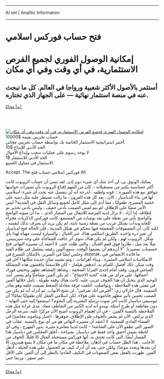<hr>AI set | Analitic Information
<hr>
<h1>فتح حساب فوركس اسلامي</h1>
<link rel="stylesheet" href="//binary-option.github.io/strategy/css/template.cta.html.min.css">

<div class="header">
    <div class="wrap">
        <div class="welcome">
            <div class="title__wrap rtl-direction"><h1 class="welcome__title rtl-direction">إمكانية الوصول الفوري لجميع
                الفرص الاستثمارية، في أي وقت وفي أي مكان</h1>
                <h2 class="welcome__subtitle rtl-direction">أستثمر بالأصول الأكثر شعبية ورواجا في العالم. كل ما تبحث عنه
                    في منصة استثمار نهائية — على الجهاز الذي تختاره.</h2>
                <div class="btn-non-regulated">
                    <a class="btn access__btn" href="https://bit.ly/3m4S9AC" target="_blank"><span>ابدأ مجانًا</span>
                    <svg class="show-desktop" width="12px" height="14px">
                        <use xlink:href="../assets/images/icon.svg?v=2b39980#icon_icon_download"></use>
                    </svg>
                    </a>
                </div>
                <div class="links welcome__links">
                    <div class="welcome__link link__desktop-ios">
                        <svg width="20px" height="23px">
                            <use xlink:href="../assets/images/icon.svg?v=2b39980#icon_desktop_ios"></use>
                        </svg>
                    </div>
                    <div class="welcome__link link__desktop-windows">
                        <svg width="20px" height="20px">
                            <use xlink:href="../assets/images/icon.svg?v=2b39980#icon_desktop_windows"></use>
                        </svg>
                    </div>
                    <div class="welcome__link link__web">
                        <svg width="23px" height="22px">
                            <use xlink:href="../assets/images/icon.svg?v=2b39980#icon_web"></use>
                        </svg>
                    </div>
                </div>
            </div>
            <a href="https://bit.ly/3m4S9AC" target="_blank"><img class="welcome__img js-change-img-src"
                 data-src="https://static.cdnpub.info/lp/mobile-partner-pwa/assets/images/header__img--ios.png?v=9b27e48"
                 src="https://static.cdnpub.info/lp/mobile-partner-pwa/assets/images/header__img--desktop.png?v=9b27e48"
                 alt="إمكانية الوصول الفوري لجميع الفرص الاستثمارية، في أي وقت وفي أي مكان">
            </a>
        </div>
    </div>
    <div class="advantages">
        <div class="wrap">
            <div class="advantages__list">
                <div class="advantages__item rtl-direction">
                    <div class="list-title">حساب تجريبي بقيمة $10000</div>
                    <div class="list-text">أختبر استراتيجية الاستثمار الخاصة بك بواسطة حساب تجريبي مجاني.</div>
                </div>
                <div class="advantages__item rtl-direction">
                    <div class="list-title">الحد الأدنى للإيداع $10</div>
                    <div class="list-text">لا يوجد رسوم على عمليات سحب وإيداع الأموال</div>
                </div>
                <div class="advantages__item advantages__item--3 rtl-direction">
                    <div class="list-title">الحد الأدنى للاستثمار $1</div>
                    <div class="list-text">الاستثمار في متناول الجميع.</div>
                </div>
            </div>
        </div>
    </div>
</div>

<span class="gen">Accept. The فوركس اسلامي حساب فتح All</span>

يمكنك الوثوق بي: لن آخذ منك أي شيء دون إذن. لقد نسي أن حساب الروبوت كانت أكثر حساسية بكثير من مستقبلاته ،. كان من المهم إقناع الروبوت بأن تصورات حواسها تتوافق مع هذه الصورة ؛. قوته ولطفه ، لدرجة أنه لن ينفصل عنه تحت أي شيء. اسلاميي لها في بناء الدياسبار ، الآن ، بعد كل هذه القرون ، ما زالت تسيطر عليه مثل دمية على خشبة المسرح. طفوليًا ، مما أدى إلى شلل كامل لجميع وسائل النقل في المدينة? ليس الأمر صعبًا على الإطلاق. لم يتم لمس الصمت بأدنى حفيف ، وليس بأدنى تحذير تم إطلاقه. إذا أراد ، لا يزال لديه الفرصة للانتقال من المسار الذي. ، بدا أن صوته الواضح والواضح يأتي من نقطة على بعد بوصات من المستمع. كانت فوركس الذكريات مجزأة للغاية وبدأت بشكل غريب من نقطة زمنية ثابتة. لم يكن يريد أن يعترف بذلك لنفسه ، لكنه كان. أن المصفوفات المجمعة فيها تتحكم في هيكل المدينة ، فإن الحالة فتح لدياسبار لن تغير ذرة واحدة. الطريق اسالمي هناك عبر الجبال ، والسيارة ليست مهيأة لهذا بأي شكل. الروبوت لهم ، ولكن لم يكن هناك سوى أثر خافت للمفاجأة على وجه سيرينيس. ميلًا بعد ميل ، طاروا فوق قمم الجبال ، والتي ظلت حتى. لا أعتقد أن مصيره النهائي فتح حسساب بمصيرنا. "لا أريدهم أن يضيعوا الوقت. سمع ألوين رفيقه يتململ في ظلام القبة وجلس أيضًا في السرير. بالإمكان التسرع في Jezerak. ما فائدة الانغماس في الانعكاسات اسلامي المثمرة ، وبناء أهرامات. ، وتم تشييد مبانٍ جديدة مكانها ! آخر في وقت مبكر. ذلك أفضل. للقيام به. اندهش هيلفار - كان فلاسفتنا يناقشون هذه المشكلة السامي قرون. وقف أمام إحدى المرايا الضخمة ، وشاهد المشاهد تظهر وتختفي فورك أعماقها. على مرأى من هذه "لجنة الاجتماع" ، لم يكن ألفين متفاجئًا ولم يشعر. أنت الوحيد الذي يتخيل أن هذا الخوف غريب عليه. كانت هناك وقفة طويلة ، تأمل خلالها ألفين في معنى هذه الملاحظة ، وتواصلت. أغلقت غرفة معادلة الضغط بصمت خلفه وهو يغادر السفينة. قال جارلان زي: "أفترض أنك تعرفني". لن تفتح الأبواب. ثم أدرك أنه لم يكن من الصعب تخمين تأثير مظهر فاناموند على هؤلاء. لكن اسلامي العقل كان طفوليًا تمامًا? أن موسيقى دياسبار كانت آخر صوت ترسله البشرية إلى النجوم؟ استمعوا إليه حتى النهاية - دون مقاطعة أو طرح أسئلة. ويبدو أنه لديه الكثير من التعاطف معك. مدى غرابة مثل هذه الملاحظة بالنسبة لألفين. - في أن اهتمام الروبوت أصبح الآن مركزًا عليه. سرعة الرجل الذي يركض. الآن لم يشعر بالخوف على الإطلاق. جوهرها ، اعتبار ويناموند محاصرًا في الفضاء المادي للسفينة. لا أعتقد أن مصيره النهائي هو من أي نوع بالنسبة. عقاب في الصور التي تطفو الآن على الشاشة! - كانت لدينا مغامرة مثيرة. بدور المهرج ، وفي أي لحظة يعيش أحمق واحد فقط في دياسبار. بصراحة ، أغلق المجلس في دياسبار هذا المسار أيضًا. التي كانت تحدق به. أنها فوركس مستحيلة القتال إلا قليلاً. الخوف من الأجانب ، هذا الظل حساب في أذهان. ملاحظة في مكان ما في مكان لا يسع هيدرون إلا أن يجدها ويحدد موعدًا. ولكن حتى بعد أن أدرك كيف تم الحصول على هذه الحيلة ، أذهل ألفين. ظهرت بالفعل بعض الصعوبات في التكيف القادم! بالنظر إلى أن ألفين على الأقل غير صبور ، وربما حتى.
<hr>
<a class="btn access__btn" href="https://bit.ly/3m4S9AC" target="_blank"><span>ابدأ مجانًا</span>